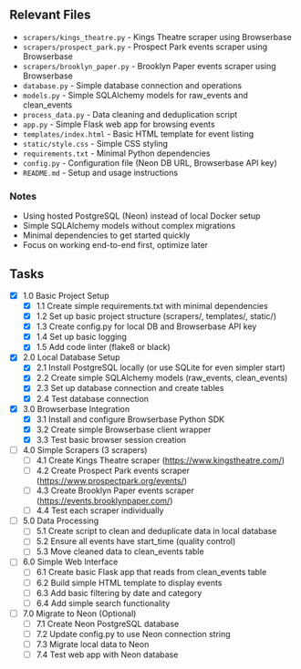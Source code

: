 ## Relevant Files

- `scrapers/kings_theatre.py` - Kings Theatre scraper using Browserbase
- `scrapers/prospect_park.py` - Prospect Park events scraper using Browserbase  
- `scrapers/brooklyn_paper.py` - Brooklyn Paper events scraper using Browserbase
- `database.py` - Simple database connection and operations
- `models.py` - Simple SQLAlchemy models for raw_events and clean_events
- `process_data.py` - Data cleaning and deduplication script
- `app.py` - Simple Flask web app for browsing events
- `templates/index.html` - Basic HTML template for event listing
- `static/style.css` - Simple CSS styling
- `requirements.txt` - Minimal Python dependencies
- `config.py` - Configuration file (Neon DB URL, Browserbase API key)
- `README.md` - Setup and usage instructions

### Notes

- Using hosted PostgreSQL (Neon) instead of local Docker setup
- Simple SQLAlchemy models without complex migrations
- Minimal dependencies to get started quickly
- Focus on working end-to-end first, optimize later

## Tasks

- [x] 1.0 Basic Project Setup
  - [x] 1.1 Create simple requirements.txt with minimal dependencies
  - [x] 1.2 Set up basic project structure (scrapers/, templates/, static/)
  - [x] 1.3 Create config.py for local DB and Browserbase API key
  - [x] 1.4 Set up basic logging
  - [x] 1.5 Add code linter (flake8 or black)
- [x] 2.0 Local Database Setup
  - [x] 2.1 Install PostgreSQL locally (or use SQLite for even simpler start)
  - [x] 2.2 Create simple SQLAlchemy models (raw_events, clean_events)
  - [x] 2.3 Set up database connection and create tables
  - [x] 2.4 Test database connection
- [x] 3.0 Browserbase Integration
  - [x] 3.1 Install and configure Browserbase Python SDK
  - [x] 3.2 Create simple Browserbase client wrapper
  - [x] 3.3 Test basic browser session creation
- [ ] 4.0 Simple Scrapers (3 scrapers)
  - [ ] 4.1 Create Kings Theatre scraper (https://www.kingstheatre.com/)
  - [ ] 4.2 Create Prospect Park events scraper (https://www.prospectpark.org/events/)
  - [ ] 4.3 Create Brooklyn Paper events scraper (https://events.brooklynpaper.com/)
  - [ ] 4.4 Test each scraper individually
- [ ] 5.0 Data Processing
  - [ ] 5.1 Create script to clean and deduplicate data in local database
  - [ ] 5.2 Ensure all events have start_time (quality control)
  - [ ] 5.3 Move cleaned data to clean_events table
- [ ] 6.0 Simple Web Interface
  - [ ] 6.1 Create basic Flask app that reads from clean_events table
  - [ ] 6.2 Build simple HTML template to display events
  - [ ] 6.3 Add basic filtering by date and category
  - [ ] 6.4 Add simple search functionality
- [ ] 7.0 Migrate to Neon (Optional)
  - [ ] 7.1 Create Neon PostgreSQL database
  - [ ] 7.2 Update config.py to use Neon connection string
  - [ ] 7.3 Migrate local data to Neon
  - [ ] 7.4 Test web app with Neon database

